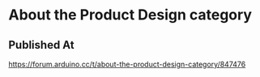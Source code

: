 # About the Product Design category

## Published At

https://forum.arduino.cc/t/about-the-product-design-category/847476
